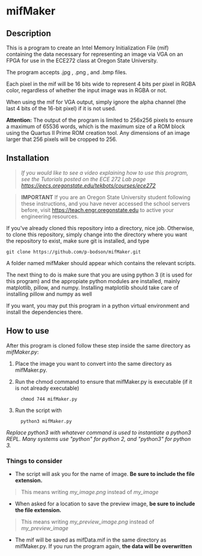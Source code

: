 # mifMaker

## Description

This is a program to create an Intel Memory Initialization File (mif) containing the data necessary for representing an image via VGA on an FPGA for use in the ECE272 class at Oregon State University.

The program accepts .jpg , .png , and .bmp files.

Each pixel in the mif will be 16 bits wide to represent 4 bits per pixel in RGBA color, regardless of whether the input image was in RGBA or not.

When using the mif for VGA output, simply ignore the alpha channel (the last 4 bits of the 16-bit pixel) if it is not used.

**Attention:** The output of the program is limited to 256x256 pixels to ensure a maximum of 65536 words, which is the maximum size of a ROM block using the Quartus II Prime ROM creation tool.  Any dimensions of an image larger that 256 pixels will be cropped to 256.

## Installation

> *If you would like to see a video explaining how to use this program, see the Tutorials posted on the ECE 272 Lab page https://eecs.oregonstate.edu/tekbots/courses/ece272*

> **IMPORTANT** If you are an Oregon State University student following these instructions, and you have never accessed the school servers before, visit https://teach.engr.oregonstate.edu to active your engineering resources.

If you've already cloned this repository into a directory, nice job. Otherwise, to clone this repository, simply change into the directory where you want the repository to exist, make sure git is installed, and type

    git clone https://github.com/p-bodson/mifMaker.git 

A folder named mifMaker should appear which contains the relevant scripts.

The next thing to do is make sure that you are using python 3 (it is used for this program) and the appropiate python modules are installed, mainly matplotlib, pillow, and numpy.  Installing matplotlib should take care of installing pillow and numpy as well

If you want, you may put this program in a python virtual environment and install the dependencies there.

## How to use

After this program is cloned follow these step inside the same directory as *mifMaker.py*:

1. Place the image you want to convert into the same directory as mifMaker.py.
2. Run the chmod command to ensure that mifMaker.py is executable (if it is not already executable)

         chmod 744 mifMaker.py

3. Run the script with

         python3 mifMaker.py

*Replace python3 with whatever command is used to instantiate a python3 REPL.  Many systems use "python" for python 2, and "python3" for python 3.*

### Things to consider

- The script will ask you for the name of image. **Be sure to include the file extension.**

> This means writing *my_image.png* instead of *my_image*

- When asked for a location to save the preview image, **be sure to include the file extension.**

> This means writing *my_preview_image.png* instead of *my_preview_image*

- The mif will be saved as mifData.mif in the same directory as mifMaker.py. If you run the program again, **the data will be overwritten** 
